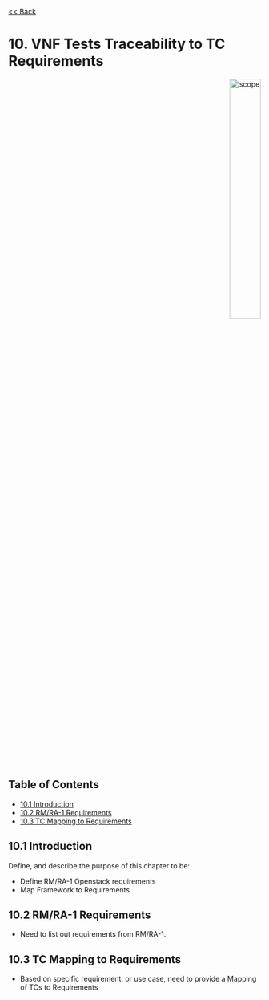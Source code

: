 [<< Back](../)

# 10. VNF Tests Traceability to TC Requirements
<p align="right"><img src="../figures/bogo_ifo.png" alt="scope" title="Scope" width="35%"/></p>

## Table of Contents
* [10.1 Introduction](#10.1)
* [10.2 RM/RA-1 Requirements](#10.2)
* [10.3 TC Mapping to Requirements](#10.3)

<a name="10.1"></a>
## 10.1 Introduction

Define, and describe the purpose of this chapter to be:

- Define RM/RA-1 Openstack requirements
- Map Framework to Requirements

<a name="10.2"></a>
## 10.2 RM/RA-1 Requirements

- Need to list out requirements from RM/RA-1.  

<a name="10.3"></a>
## 10.3 TC Mapping to Requirements

- Based on specific requirement, or use case, need to provide a Mapping of TCs to Requirements
